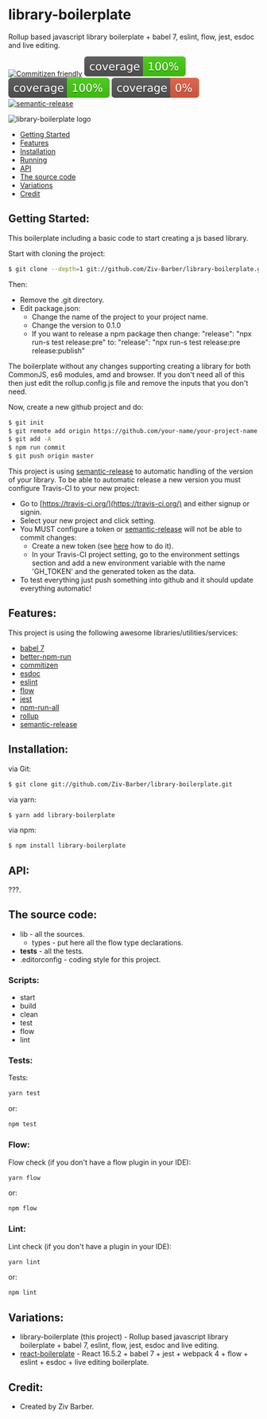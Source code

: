# library-boilerplate

Rollup based javascript library boilerplate + babel 7, eslint, flow, jest, esdoc and live editing.

[![Commitizen friendly](https://img.shields.io/badge/commitizen-friendly-brightgreen.svg)](http://commitizen.github.io/cz-cli/)
[![coverage statements](./coverage/badge-statements.svg)](https://github.com/pamepeixinho/jest-coverage-badges)
[![coverage lines](./coverage/badge-lines.svg)](https://github.com/pamepeixinho/jest-coverage-badges)
[![coverage functions](./coverage/badge-functions.svg)](https://github.com/pamepeixinho/jest-coverage-badges)
[![semantic-release](https://img.shields.io/badge/%20%20%F0%9F%93%A6%F0%9F%9A%80-semantic--release-e10079.svg)](https://github.com/semantic-release/semantic-release)

![library-boilerplate logo](https://cdn-images-1.medium.com/max/1500/1*LQbS9RgHy93y9JH8ltejuQ.jpeg)

- [Getting Started](#getstart)
- [Features](#features)
- [Installation](#inst)
- [Running](#run)
- [API](#ref)
- [The source code](#code)
- [Variations](#other)
- [Credit](#credit)

<a name="getstart"></a>
## Getting Started: ##

This boilerplate including a basic code to start creating a js based library.

Start with cloning the project:

```bash
$ git clone --depth=1 git://github.com/Ziv-Barber/library-boilerplate.git your-project-name
```

Then:

- Remove the .git directory.
- Edit package.json:
  - Change the name of the project to your project name.
  - Change the version to 0.1.0
  - If you want to release a npm package then change:
    "release": "npx run-s test release:pre"
    to:
    "release": "npx run-s test release:pre release:publish"

The boilerplate without any changes supporting creating a library for both CommonJS, es6 modules, amd and browser. If you don't need all of this then just edit the rollup.config.js file and remove the inputs that you don't need.

Now, create a new github project and do:
	
```bash
$ git init
$ git remote add origin https://github.com/your-name/your-project-name.git
$ git add -A
$ npm run commit
$ git push origin master
```

This project is using [semantic-release](https://github.com/semantic-release/semantic-release) to automatic handling of the version of your library. To be able to automatic release a new version you must configure Travis-CI to your new project:

- Go to [https://travis-ci.org/](https://travis-ci.org/) and either signup or signin.
- Select your new project and click setting.
- You MUST configure a token or [semantic-release](https://github.com/semantic-release/semantic-release) will not be able to commit changes:
  - Create a new token (see [here](https://help.github.com/articles/creating-a-personal-access-token-for-the-command-line/) how to do it).
  - In your Travis-CI project setting, go to the environment settings section and add a new environment variable with the name 'GH_TOKEN' and the generated token as the data.
- To test everything just push something into github and it should update everything automatic!

<a name="features"></a>
## Features: ##

This project is using the following awesome libraries/utilities/services:

- [babel 7](https://babeljs.io/)
- [better-npm-run](https://github.com/benoror/better-npm-run)
- [commitizen](http://commitizen.github.io/cz-cli)
- [esdoc](https://esdoc.org/)
- [eslint](https://eslint.org/)
- [flow](https://flow.org/)
- [jest](https://jestjs.io/)
- [npm-run-all](https://github.com/mysticatea/npm-run-all)
- [rollup](https://rollupjs.org/)
- [semantic-release](https://github.com/semantic-release/semantic-release)

<a name="inst"></a>
## Installation: ##

via Git:

```bash
$ git clone git://github.com/Ziv-Barber/library-boilerplate.git
```

via yarn:

```bash
$ yarn add library-boilerplate
```

via npm:

```bash
$ npm install library-boilerplate
```

<a name="ref"></a>
## API: ##

???.

<a name="code"></a>
## The source code: ##

- lib - all the sources.
  - types - put here all the flow type declarations.
- __tests__ - all the tests.
- .editorconfig - coding style for this project.

### Scripts: ###

- start
- build
- clean
- test
- flow
- lint

### Tests: ###

Tests:

```bash
yarn test
```

or:

```bash
npm test
```

### Flow: ###

Flow check (if you don't have a flow plugin in your IDE):

```bash
yarn flow
```

or:

```bash
npm flow
```

### Lint: ###

Lint check (if you don't have a plugin in your IDE):

```bash
yarn lint
```

or:

```bash
npm lint
```

<a name="other"></a>
## Variations: ##

- library-boilerplate (this project) - Rollup based javascript library boilerplate + babel 7, eslint, flow, jest, esdoc and live editing.
- [react-boilerplate](https://github.com/Ziv-Barber/react-boilerplate) - React 16.5.2 + babel 7 + jest + webpack 4 + flow + eslint + esdoc + live editing boilerplate.

<a name="credits"></a>
## Credit: ##

- Created by Ziv Barber.
